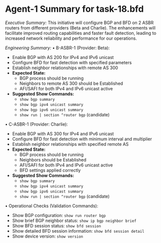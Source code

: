 # Agent-1 Summary for task-18.bfd

*Executive Summary:*
This initiative will configure BGP and BFD on 2 ASBR routers from different providers (Beta and Charlie). 
The enhancements will facilitate improved routing capabilities and faster fault detection, 
leading to increased network reliability and performance for our operations.

*Engineering Summary:*
• B-ASBR-1 (Provider: Beta):
   - Enable BGP with AS 200 for IPv4 and IPv6 unicast
   - Configure BFD for fast detection with specified parameters
   - Establish neighbor relationships with remote AS 300
   - **Expected State:**
     - BGP process should be running
     - Neighbors to remote AS 300 should be Established
     - AFI/SAFI for both IPv4 and IPv6 unicast active
   - **Suggested Show Commands:**
     - `show bgp summary`
     - `show bgp ipv4 unicast summary`
     - `show bgp ipv6 unicast summary`
     - `show run | section ^router bgp` (candidate)

• C-ASBR-1 (Provider: Charlie):
   - Enable BGP with AS 300 for IPv4 and IPv6 unicast
   - Configure BFD for fast detection with minimum interval and multiplier
   - Establish neighbor relationships with specified remote AS
   - **Expected State:**
     - BGP process should be running
     - Neighbors should be Established
     - AFI/SAFI for both IPv4 and IPv6 unicast active
     - BFD settings applied correctly
   - **Suggested Show Commands:**
     - `show bgp summary`
     - `show bgp ipv4 unicast summary`
     - `show bgp ipv6 unicast summary`
     - `show run | section ^router bgp` (candidate)

• Operational Checks (Validation Commands):
   - Show BGP configuration: `show run router bgp`
   - Show brief BGP neighbor status: `show ip bgp neighbor brief`
   - Show BFD session status: `show bfd session`
   - Show detailed BFD session information: `show bfd session detail`
   - Show device version: `show version`